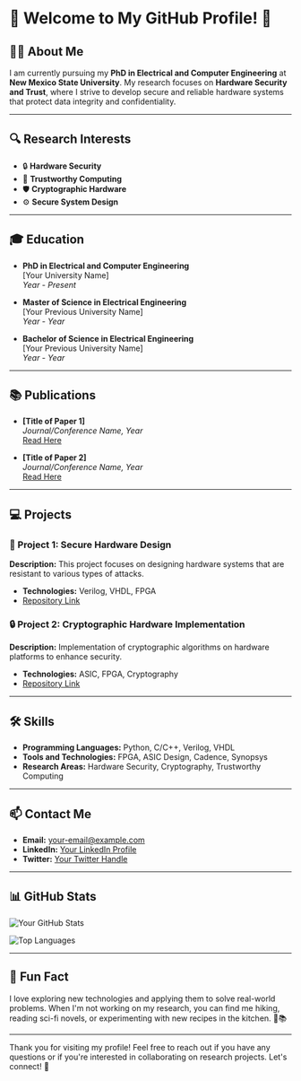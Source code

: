 # 🌟 Welcome to My GitHub Profile! 🌟

## 👨‍🎓 About Me

I am currently pursuing my **PhD in Electrical and Computer Engineering** at **New Mexico State University**. My research focuses on **Hardware Security and Trust**, where I strive to develop secure and reliable hardware systems that protect data integrity and confidentiality.

---

## 🔍 Research Interests

- 🔒 **Hardware Security**
- 🔐 **Trustworthy Computing**
- 🛡️ **Cryptographic Hardware**
- ⚙️ **Secure System Design**

---

## 🎓 Education

- **PhD in Electrical and Computer Engineering**  
  [Your University Name]  
  _Year - Present_

- **Master of Science in Electrical Engineering**  
  [Your Previous University Name]  
  _Year - Year_

- **Bachelor of Science in Electrical Engineering**  
  [Your Previous University Name]  
  _Year - Year_

---

## 📚 Publications

- **[Title of Paper 1]**  
  _Journal/Conference Name, Year_  
  [Read Here](#)

- **[Title of Paper 2]**  
  _Journal/Conference Name, Year_  
  [Read Here](#)

---

## 💻 Projects

### 🔧 Project 1: Secure Hardware Design
**Description:** This project focuses on designing hardware systems that are resistant to various types of attacks.  
- **Technologies:** Verilog, VHDL, FPGA  
- [Repository Link](#)

### 🔒 Project 2: Cryptographic Hardware Implementation
**Description:** Implementation of cryptographic algorithms on hardware platforms to enhance security.  
- **Technologies:** ASIC, FPGA, Cryptography  
- [Repository Link](#)

---

## 🛠️ Skills

- **Programming Languages:** Python, C/C++, Verilog, VHDL
- **Tools and Technologies:** FPGA, ASIC Design, Cadence, Synopsys
- **Research Areas:** Hardware Security, Cryptography, Trustworthy Computing

---

## 📫 Contact Me

- **Email:** [your-email@example.com](mailto:your-email@example.com)
- **LinkedIn:** [Your LinkedIn Profile](#)
- **Twitter:** [Your Twitter Handle](#)

---

## 📊 GitHub Stats

![Your GitHub Stats](https://github-readme-stats.vercel.app/api?username=your-github-username&show_icons=true&theme=radical)

![Top Languages](https://github-readme-stats.vercel.app/api/top-langs/?username=your-github-username&layout=compact&theme=radical)

---

## 🌈 Fun Fact

I love exploring new technologies and applying them to solve real-world problems. When I'm not working on my research, you can find me hiking, reading sci-fi novels, or experimenting with new recipes in the kitchen. 🍳📚

---

Thank you for visiting my profile! Feel free to reach out if you have any questions or if you're interested in collaborating on research projects. Let's connect! 🤝
